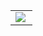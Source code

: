 <table width="100%"  border="0" cellpadding="0" cellspacing="0">
  <tr>
    <td align="center">
      <img align="left" src="https://github-readme-stats.vercel.app/api?username=le3ch-tech&show_icons=true&theme=dracula" /
    </td>
  </tr>
</table>
